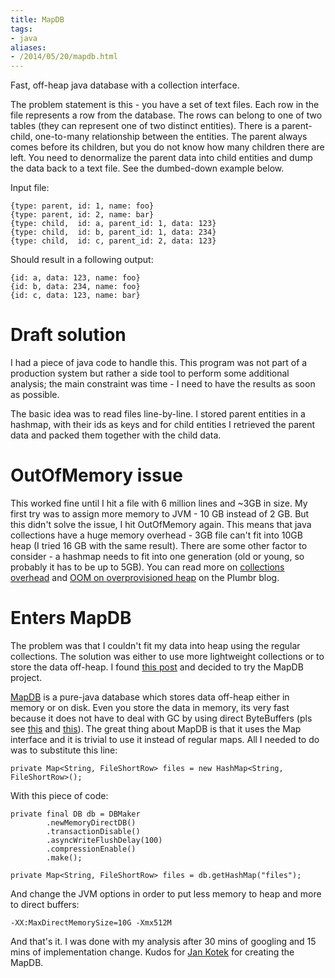```yaml
---
title: MapDB
tags:
- java
aliases:
- /2014/05/20/mapdb.html
---
```

Fast, off-heap java database with a collection interface.

The problem statement is this - you have a set of text files. Each row
in the file represents a row from the database. The rows can belong to
one of two tables (they can represent one of two distinct
entities). There is a parent-child, one-to-many relationship between
the entities. The parent always comes before its children, but you do
not know how many children there are left. You need to denormalize the
parent data into child entities and dump the data back to a text
file. See the dumbed-down example below.


Input file:

    {type: parent, id: 1, name: foo}
    {type: parent, id: 2, name: bar}
    {type: child,  id: a, parent_id: 1, data: 123}
    {type: child,  id: b, parent_id: 1, data: 234}
    {type: child,  id: c, parent_id: 2, data: 123}

Should result in a following output:

    {id: a, data: 123, name: foo}
    {id: b, data: 234, name: foo}
    {id: c, data: 123, name: bar}


# Draft solution

I had a piece of java code to handle this. This program was not part
of a production system but rather a side tool to perform some
additional analysis; the main constraint was time - I need to have
the results as soon as possible.

The basic idea was to read files line-by-line. I stored parent
entities in a hashmap, with their ids as keys and for child entities I
retrieved the parent data and packed them together with the child
data.

# OutOfMemory issue

This worked fine until I hit a file with 6 million lines and ~3GB in
size. My first try was to assign more memory to JVM - 10 GB instead of
2 GB. But this didn't solve the issue, I hit OutOfMemory again. This
means that java collections have a huge memory overhead - 3GB file
can't fit into 10GB heap (I tried 16 GB with the same result). There
are some other factor to consider - a hashmap needs to fit into one
generation (old or young, so probably it has to be up to 5GB). You can
read more on
[collections overhead](https://plumbr.eu/blog/fat-collections) and
[OOM on overprovisioned heap](https://plumbr.eu/blog/outofmemoryerror-on-overprovisioned-heap)
on the Plumbr blog.

# Enters MapDB

The problem was that I couldn't fit my data into heap using the
regular collections. The solution was either to use more lightweight
collections or to store the data off-heap. I found
[this post](http://www.kotek.net/blog/3G_map) and decided to try the
MapDB project.

[MapDB](http://www.mapdb.org/02-getting-started.html) is a pure-java
database which stores data off-heap either in memory or on disk. Even
you store the data in memory, its very fast because it does not have
to deal with GC by using direct ByteBuffers (pls see
[this](http://stackoverflow.com/questions/6091615/difference-between-on-heap-and-off-heap)
and
[this](http://docs.oracle.com/javase/6/docs/api/java/nio/ByteBuffer.html)). The
great thing about MapDB is that it uses the Map interface and it is
trivial to use it instead of regular maps. All I needed to do was to
substitute this line:

    private Map<String, FileShortRow> files = new HashMap<String, FileShortRow>();

With this piece of code:

    private final DB db = DBMaker
            .newMemoryDirectDB()
            .transactionDisable()
            .asyncWriteFlushDelay(100)
            .compressionEnable()
            .make();

    private Map<String, FileShortRow> files = db.getHashMap("files");

And change the JVM options in order to put less memory to heap and more to direct buffers:

    -XX:MaxDirectMemorySize=10G -Xmx512M

And that's it. I was done with my analysis after 30 mins of googling
and 15 mins of implementation change. Kudos for
[Jan Kotek](https://github.com/jankotek) for creating the MapDB.
